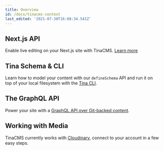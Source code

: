 ```yaml
---
title: Overview
id: /docs/tinacms-context
last_edited: '2021-07-30T16:08:34.541Z'
---
```


## Next.js API

Enable live editing on your Next.js site with TinaCMS. [Learn more](/docs/tinacms-context)

## Tina Schema & CLI

Learn how to model your content with our `defineSchema` API and run it on top of your local filesystem with the [Tina CLI](/docs/cli-overview).

## The GraphQL API

Power your site with a [GraphQL API over Git-backed content](/docs/graphql/overview).

## Working with Media

TinaCMS currently works with [Cloudinary](/docs/media-cloudinary/), connect to your account in a few easy steps.
